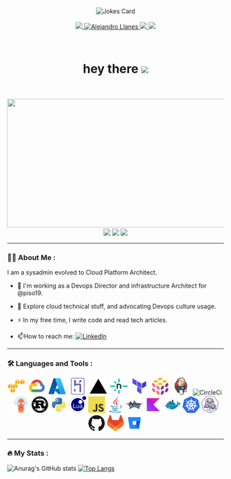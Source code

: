 
<!--
**alejandro-llanes/alejandro-llanes** is a ✨ _special_ ✨ repository because its `README.md` (this file) appears on your GitHub profile.

Here are some ideas to get you started:

- 🔭 I’m currently working on ...
- 🌱 I’m currently learning ...
- 👯 I’m looking to collaborate on ...
- 🤔 I’m looking for help with ...
- 💬 Ask me about ...
- 📫 How to reach me: ...
- 😄 Pronouns: ...
- ⚡ Fun fact: ...
-->
<div id="header" align="center">
  <!---<img src="https://media3.giphy.com/media/v1.Y2lkPTc5MGI3NjExdHVqMHE0Y3RnMzU3YTc1MmR3NXA5MzhkNWEzOGN1dmo3aGR2MDI0diZlcD12MV9pbnRlcm5hbF9naWZfYnlfaWQmY3Q9Zw/DwlFRgKo87zDW/giphy.webp" width="100"/>-->
  <br/>
  <img src="https://readme-jokes.vercel.app/api" alt="Jokes Card" />
</div>

<br/>

<div id="badges" align="center">
  <a href="https://www.linkedin.com/in/alejandro-llanes-senior-sre/">
   <img src="https://img.shields.io/badge/-Hackerrank-00EA64?style=flat&logo=HackerRank&logoColor=white" />
  </a>
  <a href="https://www.hackerrank.com/profile/alejandro_llanes">
    <img src="https://img.shields.io/badge/LinkedIn-blue?style=for-the-badge&logo=linkedin&logoColor=white" alt="Alejandro Llanes"/>
  </a>
  <a href="https://www.upwork.com/freelancers/~012509d598ad2e57b9?mp_source=share">
   <img src="https://img.shields.io/static/v1?style=for-the-badge&message=Upwork&color=222222&logo=Upwork&logoColor=6FDA44&label=">
  </a>
  <a href="https://gitlab.com/alejandro-llanes">
<img src="https://img.shields.io/badge/GitLab-FC6D26?style=flat&logo=gitlab&logoColor=white" />
</a>
  <br/>
  <img src="https://komarev.com/ghpvc/?username=alejandro-llanes&style=flat-square&color=blue" alt=""/>
</div>

<br/>

<h1 align="center">
  hey there
  <img src="https://media.giphy.com/media/hvRJCLFzcasrR4ia7z/giphy.gif" width="30px"/>
</h1>

<br/>
<br/>

<div align="center">
  <Img src="https://i.giphy.com/media/v1.Y2lkPTc5MGI3NjExZG9wYXE0bmsyb25vaWN0cXF2MGUzdGx4a3o0NnV2ejVoZ3VvZzFjNyZlcD12MV9pbnRlcm5hbF9naWZfYnlfaWQmY3Q9Zw/f3iwJFOVOwuy7K6FFw/giphy.gif" width="600" height="300"/>
  <br/>
  <img src="https://img.shields.io/badge/Gentoo-54487A?style=flat&logo=gentoo&logoColor=white">
  <img src="https://img.shields.io/badge/FreeBSD-AB2B28?style=flat&logo=freebsd&logoColor=white">
  <img src="https://img.shields.io/badge/Linux-FCC624?style=flat&logo=linux&logoColor=black">
</div>

---

### :man_technologist: About Me :
I am a sysadmin evolved to Cloud Platform Architect.

- :telescope: I'm working as a Devops Director and infrastructure Architect for @piso19.

- :seedling: Explore cloud technical stuff, and advocating Devops culture usage.

- :zap: In my free time, I write code and read tech articles.

- :mailbox:How to reach me: [![LinkedIn](https://img.shields.io/badge/-Linkedin-blue?style=flat&logo=Linkedin&logoColor=white)](https://www.linkedin.com/in/alejandro-llanes-senior-sre/)

--- 

### :hammer_and_wrench: Languages and Tools :

<div align="center" >
    <img src="https://github.com/devicons/devicon/blob/master/icons/amazonwebservices/amazonwebservices-original.svg" title="Amazon Web Services" alt="Amazon Web Services" width="40" height="40"/>&nbsp;
    <img src="https://github.com/devicons/devicon/blob/master/icons/googlecloud/googlecloud-original.svg" title="Google Cloud" alt="Google Cloud" width="40" height="40"/>&nbsp;
    <img src="https://github.com/devicons/devicon/blob/master/icons/azure/azure-original.svg" title="Azure" alt="Azure" width="40" height="40"/>&nbsp;
    <img src="https://github.com/devicons/devicon/blob/master/icons/heroku/heroku-original.svg" title="Heroku" alt="Heroku" width="40" height="40"/>&nbsp;
    <img src="https://github.com/devicons/devicon/blob/master/icons/vercel/vercel-original.svg" title="Vercel" alt="Vercel" width="40" height="40"/>&nbsp;
    <img src="https://github.com/devicons/devicon/blob/master/icons/netlify/netlify-original.svg" title="Netlify" alt="Netlify" width="40" height="40"/>&nbsp;
    <img src="https://github.com/devicons/devicon/blob/master/icons/terraform/terraform-original.svg" title="Terraform" alt="Terraform" width="40" height="40"/>&nbsp;
    <img src="https://github.com/devicons/devicon/blob/master/icons/pulumi/pulumi-original.svg" title="Pulumi" alt="Terraform" width="40" height="40"/>&nbsp;
    <img src="https://github.com/devicons/devicon/blob/master/icons/jenkins/jenkins-original.svg" title="Jenkins" alt="Jenkins" width="40" height="40"/>&nbsp;
    <img src="https://github.com/devicons/devicon/blob/master/icons/circleci/circleci-original.svg" title="CircleCi" alt="CircleCi" width="40" height="40"/>&nbsp;
    <img src="https://github.com/devicons/devicon/blob/master/icons/argocd/argocd-original.svg" title="Argo" alt="Argo" width="40" height="40"/>
    <img src="https://github.com/devicons/devicon/blob/master/icons/rust/rust-original.svg" title="Rust" alt="Rust" width="40" height="40"/>
    <img src="https://github.com/devicons/devicon/blob/master/icons/python/python-original.svg" title="Python" alt="Python" width="40" height="40"/>
    <img src="https://github.com/devicons/devicon/blob/master/icons/lua/lua-original.svg" title="Lua" alt="Lua" width="40" height="40"/>
    <img src="https://github.com/devicons/devicon/blob/master/icons/javascript/javascript-original.svg" title="Js" alt="Js" width="40" height="40"/>
    <img src="https://github.com/devicons/devicon/blob/master/icons/java/java-original.svg" title="Jvm" alt="Jvm" width="40" height="40"/>
    <img src="https://github.com/devicons/devicon/blob/master/icons/groovy/groovy-original.svg" title="Groovy" alt="Groovy" width="40" height="40"/>
    <img src="https://github.com/devicons/devicon/blob/master/icons/kotlin/kotlin-original.svg" title="Kotlin" alt="Kotlin" width="40" height="40"/>
    <img src="https://github.com/devicons/devicon/blob/master/icons/docker/docker-original.svg" title="Docker" alt="Docker" width="40" height="40"/>
    <img src="https://github.com/devicons/devicon/blob/master/icons/kubernetes/kubernetes-original.svg" title="K8S" alt="K8S" width="40" height="40"/>
    <img src="https://github.com/devicons/devicon/blob/master/icons/podman/podman-original.svg" title="Podman" alt="Podman" width="40" height="40"/>
    <img src="https://github.com/devicons/devicon/blob/master/icons/github/github-original.svg" title="Github" alt="Github" width="40" height="40"/>
    <img src="https://github.com/devicons/devicon/blob/master/icons/gitlab/gitlab-original.svg" title="Gitlab" alt="Gitlab" width="40" height="40"/>
    <img src="https://github.com/devicons/devicon/blob/master/icons/bitbucket/bitbucket-original.svg" title="Bitbucket" alt="Bitbucket" width="40" height="40"/>
</div>

---

### :fire: My Stats :
<!--[![GitHub Streak](http://github-readme-streak-stats.herokuapp.com?user=alejandro-llanes&theme=tokyonight&hide_border=true)](https://git.io/streak-stats)
[![GitHub Streak](http://streak-stats.demolab.com?user=alejandro-llanes&theme=tokyonight&hide_border=true)](https://git.io/streak-stats)-->
![Anurag's GitHub stats](https://github-readme-stats.vercel.app/api?username=alejandro-llanes&theme=synthwave&show_icons=true)
[![Top Langs](https://github-readme-stats.vercel.app/api/top-langs/?username=alejandro-llanes&layout=compact&theme=synthwave)](https://github.com/anuraghazra/github-readme-stats)
